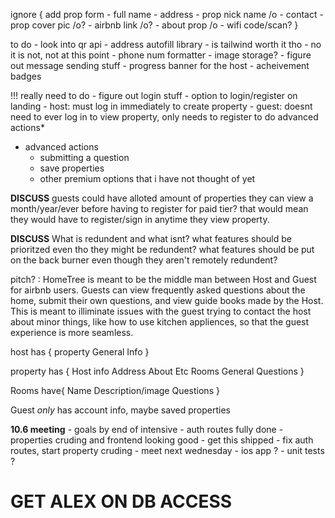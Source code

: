 

ignore {
    add prop form
    - full name
    - address
    - prop nick name /o
    - contact 
    - prop cover pic /o?
    - airbnb link /o?
    - about prop /o
    - wifi code/scan?
}


to do
    - look into qr api
    - address autofill library
    - is tailwind worth it tho - no it is not, not at this point
    - phone num formatter
    - image storage?
    - figure out message sending stuff
    - progress banner for the host
    - acheivement badges
    

!!! really need to do
    - figure out login stuff
        - option to login/register on landing
        - host: must log in immediately to create property
        - guest: doesnt need to ever log in to view property, only needs to register to do advanced actions*

* advanced actions
    - submitting a question
    - save properties
    - other premium options that i have not thought of yet


**DISCUSS** guests could have alloted amount of properties they can view a month/year/ever before having to register for paid tier? that would mean they would have to register/sign in anytime they view property. 

**DISCUSS** What is redundent and what isnt? what features should be prioritzed even tho they might be redundent? what features should be put on the back burner even though they aren't remotely redundent?

pitch? : 
HomeTree is meant to be the middle man between Host and Guest for airbnb users. Guests can view frequently asked questions about the home, submit their own questions, and view guide books made by the Host. This is meant to illiminate issues with the guest trying to contact the host about minor things, like how to use kitchen appliences, so that the guest experience is more seamless.


host has {
    property
    General Info
}

property has {
    Host info
    Address
    About
    Etc
    Rooms
    General Questions
}

Rooms have{
    Name
    Description/image
    Questions
}

Guest *only* has account info, maybe saved properties

**10.6 meeting**
    - goals by end of intensive 
        - auth routes fully done
        - properties cruding and frontend looking good 
    - get this shipped
    - fix auth routes, start property cruding
    - meet next wednesday 
    - ios app ?
    - unit tests ?

# GET ALEX ON DB ACCESS